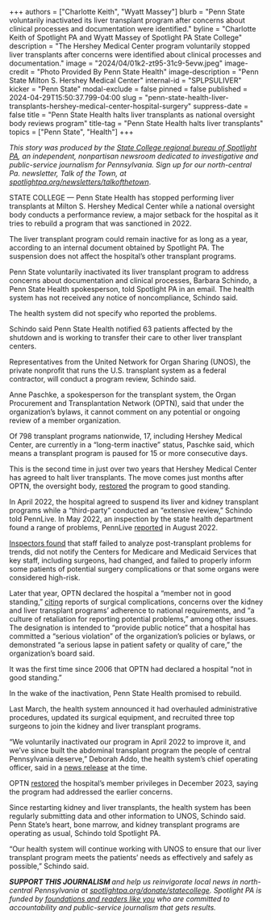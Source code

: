 +++
authors = ["Charlotte Keith", "Wyatt Massey"]
blurb = "Penn State voluntarily inactivated its liver transplant program after concerns about clinical processes and documentation were identified."
byline = "Charlotte Keith of Spotlight PA and Wyatt Massey of Spotlight PA State College"
description = "The Hershey Medical Center program voluntarily stopped liver transplants after concerns were identified about clinical processes and documentation."
image = "2024/04/01k2-zt95-31c9-5evw.jpeg"
image-credit = "Photo Provided By Penn State Health"
image-description = "Penn State Milton S. Hershey Medical Center"
internal-id = "SPLPSULIVER"
kicker = "Penn State"
modal-exclude = false
pinned = false
published = 2024-04-29T15:50:37.799-04:00
slug = "penn-state-health-liver-transplants-hershey-medical-center-hospital-surgery"
suppress-date = false
title = "Penn State Health halts liver transplants as national oversight body reviews program"
title-tag = "Penn State Health halts liver transplants"
topics = ["Penn State", "Health"]
+++

<em>This story was produced by the </em><a href="https://www.spotlightpa.org/statecollege"><em>State College regional bureau of Spotlight PA</em></a><em>, an independent, nonpartisan newsroom dedicated to investigative and public-service journalism for Pennsylvania. Sign up for our north-central Pa. newsletter, Talk of the Town, at </em><a href="https://www.spotlightpa.org/newsletters/talkofthetown"><em>spotlightpa.org/newsletters/talkofthetown</em></a>.

STATE COLLEGE — Penn State Health has stopped performing liver transplants at Milton S. Hershey Medical Center while a national oversight body conducts a performance review, a major setback for the hospital as it tries to rebuild a program that was sanctioned in 2022.

The liver transplant program could remain inactive for as long as a year, according to an internal document obtained by Spotlight PA. The suspension does not affect the hospital’s other transplant programs.

Penn State voluntarily inactivated its liver transplant program to address concerns about documentation and clinical processes, Barbara Schindo, a Penn State Health spokesperson, told Spotlight PA in an email. The health system has not received any notice of noncompliance, Schindo said.

The health system did not specify who reported the problems.

<script src="https://www.spotlightpa.org/embed.js" async></script><div data-spl-embed-version="1" data-spl-src="https://www.spotlightpa.org/embeds/newsletter/?cta=Sign%20up%20for%20our%20new%20regional%20newsletter%2C%20%3Cb%3ETalk%20of%20the%20Town%3C%2Fb%3E%2C%20and%20get%20all%20the%20news%20and%20notes%20from%20State%20College%20and%20north-central%20PA.&button=Sign%20Up%20Now&preselect=state_college&eyebrow=DON'T%20MISS%20A%20BEAT"></div>

Schindo said Penn State Health notified 63 patients affected by the shutdown and is working to transfer their care to other liver transplant centers.

Representatives from the United Network for Organ Sharing (UNOS), the private nonprofit that runs the U.S. transplant system as a federal contractor, will conduct a program review, Schindo said.

Anne Paschke, a spokesperson for the transplant system, the Organ Procurement and Transplantation Network (OPTN), said that under the organization’s bylaws, it cannot comment on any potential or ongoing review of a member organization.

Of 798 transplant programs nationwide, 17, including Hershey Medical Center, are currently in a “long-term inactive” status, Paschke said, which means a transplant program is paused for 15 or more consecutive days.

This is the second time in just over two years that Hershey Medical Center has agreed to halt liver transplants. The move comes just months after OPTN, the oversight body, <a href="https://optn.transplant.hrsa.gov/news/optn-board-of-directors-releases-penn-state-milton-s-hershey-medical-center-from-member-not-in-good-standing/">restored</a> the program to good standing.

In April 2022, the hospital agreed to suspend its liver and kidney transplant programs while a “third-party” conducted an “extensive review,” Schindo told PennLive. In May 2022, an inspection by the state health department found a range of problems, PennLive <a href="https://www.pennlive.com/news/2022/08/kidney-and-liver-transplants-shut-down-at-penn-state-health-inspection-finds-multiple-problems.html">reported</a> in August 2022.

<a href="https://files.data.spotlightpa.org/uploads/01k2/zsq8/22.05.06-hmc-inspection-report.pdf">Inspectors found</a> that staff failed to analyze post-transplant problems for trends, did not notify the Centers for Medicare and Medicaid Services that key staff, including surgeons, had changed, and failed to properly inform some patients of potential surgery complications or that some organs were considered high-risk.

Later that year, OPTN declared the hospital a “member not in good standing,” <a href="https://optn.transplant.hrsa.gov/news/optn-board-declares-penn-state-milton-s-hershey-medical-center-a-member-not-in-good-standing/">citing</a> reports of surgical complications, concerns over the kidney and liver transplant programs’ adherence to national requirements, and “a culture of retaliation for reporting potential problems,” among other issues. The designation is intended to “provide public notice” that a hospital has committed a “serious violation” of the organization’s policies or bylaws, or demonstrated “a serious lapse in patient safety or quality of care,” the organization’s board said.

It was the first time since 2006 that OPTN had declared a hospital “not in good standing.”

<script src="https://www.spotlightpa.org/embed.js" async></script><div data-spl-embed-version="1" data-spl-src="https://www.spotlightpa.org/embeds/donate/"></div>

In the wake of the inactivation, Penn State Health promised to rebuild.

Last March, the health system announced it had overhauled administrative procedures, updated its surgical equipment, and recruited three top surgeons to join the kidney and liver transplant programs.

“We voluntarily inactivated our program in April 2022 to improve it, and we’ve since built the abdominal transplant program the people of central Pennsylvania deserve,” Deborah Addo, the health system’s chief operating officer, said in a <a href="https://pennstatehealthnews.org/2023/03/renowned-transplant-surgeons-lead-reactivation-of-penn-state-health-milton-s-hershey-medical-center-abdominal-organ-transplant-program/">news release</a> at the time.

OPTN <a href="https://optn.transplant.hrsa.gov/news/optn-board-of-directors-releases-penn-state-milton-s-hershey-medical-center-from-member-not-in-good-standing/">restored</a> the hospital’s member privileges in December 2023, saying the program had addressed the earlier concerns.

Since restarting kidney and liver transplants, the health system has been regularly submitting data and other information to UNOS, Schindo said. Penn State’s heart, bone marrow, and kidney transplant programs are operating as usual, Schindo told Spotlight PA.

“Our health system will continue working with UNOS to ensure that our liver transplant program meets the patients’ needs as effectively and safely as possible,” Schindo said.

<script src="https://www.spotlightpa.org/embed.js" async></script><div data-spl-embed-version="1" data-spl-src="https://www.spotlightpa.org/embeds/tips/?tip_text=Do%20you%20have%20a%20tip%20about%20Penn%20State%3F%20We%20want%20to%20hear%20from%20you."></div>

<strong><em>SUPPORT THIS JOURNALISM </em></strong><em>and help us reinvigorate local news in north-central Pennsylvania at </em><a href="https://www.spotlightpa.org/donate/statecollege"><em>spotlightpa.org/donate/statecollege</em></a><em>. Spotlight PA is funded by </em><a href="https://www.spotlightpa.org/support"><em>foundations and readers like you</em></a><em> who are committed to accountability and public-service journalism that gets results.</em>

